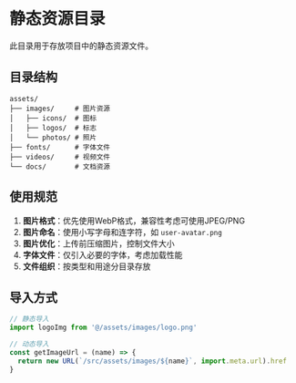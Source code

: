 # 静态资源目录

此目录用于存放项目中的静态资源文件。

## 目录结构

```
assets/
├── images/     # 图片资源
│   ├── icons/  # 图标
│   ├── logos/  # 标志
│   └── photos/ # 照片
├── fonts/      # 字体文件
├── videos/     # 视频文件
└── docs/       # 文档资源
```

## 使用规范

1. **图片格式**：优先使用WebP格式，兼容性考虑可使用JPEG/PNG
2. **图片命名**：使用小写字母和连字符，如 `user-avatar.png`
3. **图片优化**：上传前压缩图片，控制文件大小
4. **字体文件**：仅引入必要的字体，考虑加载性能
5. **文件组织**：按类型和用途分目录存放

## 导入方式

```javascript
// 静态导入
import logoImg from '@/assets/images/logo.png'

// 动态导入
const getImageUrl = (name) => {
  return new URL(`/src/assets/images/${name}`, import.meta.url).href
}
``` 
